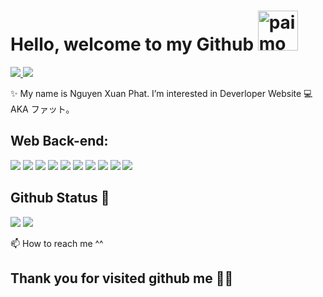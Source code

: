 # Hello, welcome to my Github <a href="https://emoji.gg/emoji/5940-paimon-dumb"><img src="https://cdn3.emoji.gg/emojis/5940-paimon-dumb.png" width="64px" height="64px" alt="paimon_dumb">
  
<a href=https://www.facebook.com/xpnguyen2428 target="_blank"/> <img src="https://img.shields.io/badge/-Facebok-blue"> </a> <img src="https://komarev.com/ghpvc/?username=anhduy1202&color=blue">

✨ My name is Nguyen Xuan Phat. I’m interested in Deverloper Website 💻
AKA ファット。

## Web Back-end:
<img src="https://img.shields.io/badge/react-%2320232a.svg?style=for-the-badge&logo=react&logoColor=%2361DAFB"> <img src="https://img.shields.io/badge/sqlite-%2307405e.svg?style=for-the-badge&logo=sqlite&logoColor=white"> <img src="https://img.shields.io/badge/javascript-%23323330.svg?style=for-the-badge&logo=javascript&logoColor=%23F7DF1E"> <img src="https://img.shields.io/badge/c%23-%23239120.svg?style=for-the-badge&logo=c-sharp&logoColor=white">  <img src="https://img.shields.io/badge/html5-%23E34F26.svg?style=for-the-badge&logo=html5&logoColor=white"> <img src="https://img.shields.io/badge/css3-%231572B6.svg?style=for-the-badge&logo=css3&logoColor=white"> <img src="https://img.shields.io/badge/Microsoft%20SQL%20Sever-CC2927?style=for-the-badge&logo=microsoft%20sql%20server&logoColor=white"> <img src="https://img.shields.io/badge/SASS-hotpink.svg?style=for-the-badge&logo=SASS&logoColor=white"> <img src="https://img.shields.io/badge/.NET-5C2D91?style=for-the-badge&logo=.net&logoColor=white"> <img src="https://img.shields.io/badge/Postman-FF6C37?style=for-the-badge&logo=postman&logoColor=white"> 

## Github Status 🎇

<img src="https://github-readme-stats.vercel.app/api?username=xpnguyendl&theme=tokyonight&show_icons=true&count_private=true">

<img src="https://github-readme-stats.vercel.app/api/top-langs/?username=xpnguyendl&theme=tokyonight&layout=compact&langs_count=6">

📫 How to reach me ^^ 

## Thank you for visited github me 🥰🥰

